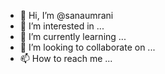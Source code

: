 - 👋 Hi, I’m @sanaumrani
- 👀 I’m interested in ...
- 🌱 I’m currently learning ...
- 💞️ I’m looking to collaborate on ...
- 📫 How to reach me ...

<!---
sanaumrani/sanaumrani is a ✨ special ✨ repository because its `README.md` (this file) appears on your GitHub profile.
You can click the Preview link to take a look at your changes.
--->
